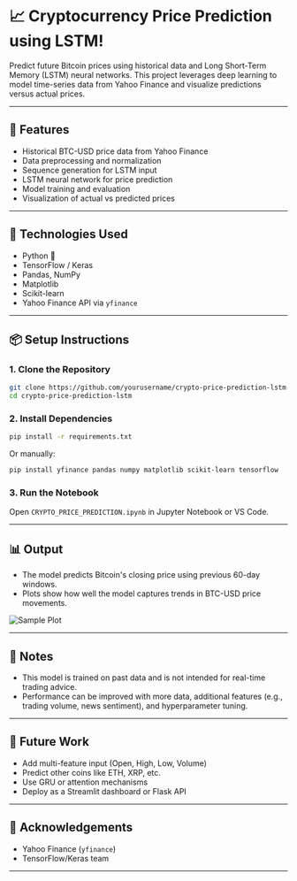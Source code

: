 # 📈 Cryptocurrency Price Prediction using LSTM!

Predict future Bitcoin prices using historical data and Long Short-Term Memory (LSTM) neural networks. This project leverages deep learning to model time-series data from Yahoo Finance and visualize predictions versus actual prices.

---

## 🚀 Features

- Historical BTC-USD price data from Yahoo Finance
- Data preprocessing and normalization
- Sequence generation for LSTM input
- LSTM neural network for price prediction
- Model training and evaluation
- Visualization of actual vs predicted prices

---

## 🧠 Technologies Used

- Python 🐍
- TensorFlow / Keras
- Pandas, NumPy
- Matplotlib
- Scikit-learn
- Yahoo Finance API via `yfinance`

---

## 📦 Setup Instructions

### 1. Clone the Repository

```bash
git clone https://github.com/yourusername/crypto-price-prediction-lstm.git
cd crypto-price-prediction-lstm
```

### 2. Install Dependencies

```bash
pip install -r requirements.txt
```

Or manually:

```bash
pip install yfinance pandas numpy matplotlib scikit-learn tensorflow
```

### 3. Run the Notebook

Open `CRYPTO_PRICE_PREDICTION.ipynb` in Jupyter Notebook or VS Code.

---

## 📊 Output

- The model predicts Bitcoin's closing price using previous 60-day windows.
- Plots show how well the model captures trends in BTC-USD price movements.

![Sample Plot](https://user-images.githubusercontent.com/yourplaceholder/btc_prediction_example.png)

---

## 📝 Notes

- This model is trained on past data and is not intended for real-time trading advice.
- Performance can be improved with more data, additional features (e.g., trading volume, news sentiment), and hyperparameter tuning.

---

## 🔮 Future Work

- Add multi-feature input (Open, High, Low, Volume)
- Predict other coins like ETH, XRP, etc.
- Use GRU or attention mechanisms
- Deploy as a Streamlit dashboard or Flask API

---

## 🙌 Acknowledgements

- Yahoo Finance (`yfinance`)
- TensorFlow/Keras team


---


